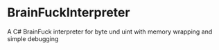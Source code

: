 # BrainFuckInterpreter
A C# BrainFuck interpreter for byte und uint with memory wrapping and simple debugging

